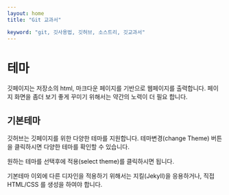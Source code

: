 ```yaml
---
layout: home
title: "Git 교과서"

keyword: "git, 깃사용법, 깃허브, 소스트리, 깃교과서"
---
```

# 테마
깃페이지는 저장소의 html, 마크다운 페이지를 기반으로 웹페이지를 출력합니다. 페이지 화면을 좀더 보기 좋게 꾸미기 위해서는 약간의 노력이 더 필요 합니다.

## 기본테마
깃허브는 깃페이지를 위한 다양한 테마를 지원합니다. 테마변경(change Theme) 버튼을 클릭하시면 다양한 테마를 확인할 수 있습니다. 

원하는 테마를 선택후에 적용(select theme)를 클릭하시면 됩니다. 

기본테마 이외에 다른 디자인을 적용하기 위해서는 지킬(Jekyll)을 응용하거나, 직접 HTML/CSS 를 생성을 하여야 합니다.